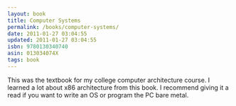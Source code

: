 ```yaml
---
layout: book
title: Computer Systems
permalink: /books/computer-systems/
date: 2011-01-27 03:04:55
updated: 2011-01-27 03:04:55
isbn: 9780130340740
asin: 013034074X
tags: book
---
```

This was the textbook for my college computer architecture course. I learned a
lot about x86 architecture from this book. I recommend giving it a read if you
want to write an OS or program the PC bare metal.

